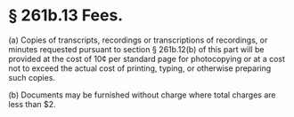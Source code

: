 # § 261b.13   Fees.

(a) Copies of transcripts, recordings or transcriptions of recordings, or minutes requested pursuant to section § 261b.12(b) of this part will be provided at the cost of 10¢ per standard page for photocopying or at a cost not to exceed the actual cost of printing, typing, or otherwise preparing such copies. 


(b) Documents may be furnished without charge where total charges are less than $2. 




